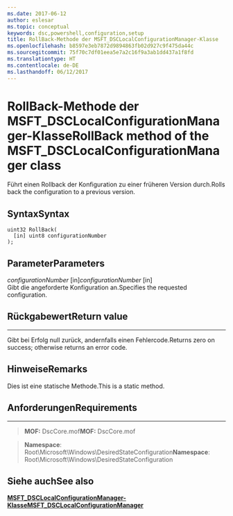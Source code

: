 ```yaml
---
ms.date: 2017-06-12
author: eslesar
ms.topic: conceptual
keywords: dsc,powershell,configuration,setup
title: RollBack-Methode der MSFT_DSCLocalConfigurationManager-Klasse
ms.openlocfilehash: b8597e3eb7872d9894863fb02d927c9f475da44c
ms.sourcegitcommit: 75f70c7df01eea5e7a2c16f9a3ab1dd437a1f8fd
ms.translationtype: HT
ms.contentlocale: de-DE
ms.lasthandoff: 06/12/2017
---
```

# <a name="rollback-method-of-the-msftdsclocalconfigurationmanager-class"></a><span data-ttu-id="1dae9-103">RollBack-Methode der MSFT_DSCLocalConfigurationManager-Klasse</span><span class="sxs-lookup"><span data-stu-id="1dae9-103">RollBack method of the MSFT_DSCLocalConfigurationManager class</span></span>

<span data-ttu-id="1dae9-104">Führt einen Rollback der Konfiguration zu einer früheren Version durch.</span><span class="sxs-lookup"><span data-stu-id="1dae9-104">Rolls back the configuration to a previous version.</span></span>

<a name="syntax"></a><span data-ttu-id="1dae9-105">Syntax</span><span class="sxs-lookup"><span data-stu-id="1dae9-105">Syntax</span></span>
------

```mof
uint32 RollBack(
  [in] uint8 configurationNumber
);
```

<a name="parameters"></a><span data-ttu-id="1dae9-106">Parameter</span><span class="sxs-lookup"><span data-stu-id="1dae9-106">Parameters</span></span>
----------

<span data-ttu-id="1dae9-107">*configurationNumber* \[in\]</span><span class="sxs-lookup"><span data-stu-id="1dae9-107">*configurationNumber* \[in\]</span></span>  
<span data-ttu-id="1dae9-108">Gibt die angeforderte Konfiguration an.</span><span class="sxs-lookup"><span data-stu-id="1dae9-108">Specifies the requested configuration.</span></span> 

## <a name="return-value"></a><span data-ttu-id="1dae9-109">Rückgabewert</span><span class="sxs-lookup"><span data-stu-id="1dae9-109">Return value</span></span>
------------

<span data-ttu-id="1dae9-110">Gibt bei Erfolg null zurück, andernfalls einen Fehlercode.</span><span class="sxs-lookup"><span data-stu-id="1dae9-110">Returns zero on success; otherwise returns an error code.</span></span>

## <a name="remarks"></a><span data-ttu-id="1dae9-111">Hinweise</span><span class="sxs-lookup"><span data-stu-id="1dae9-111">Remarks</span></span>

<span data-ttu-id="1dae9-112">Dies ist eine statische Methode.</span><span class="sxs-lookup"><span data-stu-id="1dae9-112">This is a static method.</span></span>

## <a name="requirements"></a><span data-ttu-id="1dae9-113">Anforderungen</span><span class="sxs-lookup"><span data-stu-id="1dae9-113">Requirements</span></span>
------------
><span data-ttu-id="1dae9-114">**MOF:** DscCore.mof</span><span class="sxs-lookup"><span data-stu-id="1dae9-114">**MOF:** DscCore.mof</span></span>

><span data-ttu-id="1dae9-115">**Namespace**: Root\Microsoft\Windows\DesiredStateConfiguration</span><span class="sxs-lookup"><span data-stu-id="1dae9-115">**Namespace**: Root\Microsoft\Windows\DesiredStateConfiguration</span></span>


## <a name="see-also"></a><span data-ttu-id="1dae9-116">Siehe auch</span><span class="sxs-lookup"><span data-stu-id="1dae9-116">See also</span></span>


[<span data-ttu-id="1dae9-117">**MSFT_DSCLocalConfigurationManager-Klasse**</span><span class="sxs-lookup"><span data-stu-id="1dae9-117">**MSFT_DSCLocalConfigurationManager**</span></span>](msft-dsclocalconfigurationmanager.md)


 

 



